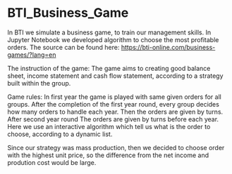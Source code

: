 # BTI_Business_Game
In BTI we simulate a business game, to train our management skills. In Jupyter Notebook we developed algorithm to choose the most profitable orders.
The source can be found here: https://bti-online.com/business-games/?lang=en

The instruction of the game:
The game aims to creating good balance sheet, income statement and cash flow statement, according to a strategy built within the group.

Game rules:
In first year the game is played with same given orders for all groups.
After the completion of the first year round, every group decides how many orders to handle each year. Then the orders are given by turns. After second year round The orders are given by turns before each year. Here we use an interactive algorithm which tell us what is the order to choose, according to a dynamic list.




Since our strategy was mass production, then we decided to choose order with the highest unit price, so the difference from the net income and prodution cost would be large.
